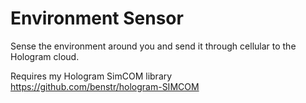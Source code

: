 # Environment Sensor

Sense the environment around you and send it through cellular to the Hologram cloud.

Requires my Hologram SimCOM library
https://github.com/benstr/hologram-SIMCOM
